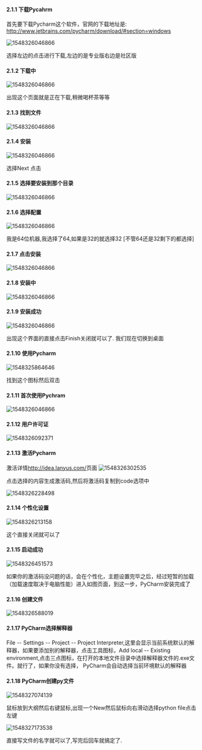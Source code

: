 #### 2.1.1 下载Pycahrm

首先要下载Pycharm这个软件，官网的下载地址是: <http://www.jetbrains.com/pycharm/download/#section=windows>

![1548326046866](assets\1548323345533.png)

选择左边的点击进行下载,左边的是专业版右边是社区版

#### 2.1.2 下载中

![1548326046866](assets\1548323468359.png)

出现这个页面就是正在下载,稍微喝杯茶等等

#### 2.1.3 找到文件

![1548326046866](assets\1548323549172.png)

#### 2.1.4 安装

![1548326046866](assets\1548323670347.png)

选择Next 点击

#### 2.1.5 选择要安装到那个目录

![1548326046866](assets\1548323759816.png)

#### 2.1.6 选择配置

![1548326046866](assets\1548323826105.png)

我是64位机器,我选择了64,如果是32的就选择32 [不管64还是32剩下的都选择]

#### 2.1.7 点击安装

![1548326046866](assets\1548323987883.png)

#### 2.1.8 安装中

![1548326046866](assets\1548324083914.png)

#### 2.1.9 安装成功

![1548326046866](assets\1548324124987.png)

出现这个界面的直接点击Finish关闭就可以了. 我们现在切换到桌面

#### 2.1.10 使用Pycharm

![1548325864646](assets\1548325864646.png)

找到这个图标然后双击

#### 2.1.11 首次使用Pychram

![1548326046866](assets\1548326046866.png)

#### 2.1.12 用户许可证

![1548326092371](assets\1548326092371.png)

#### 2.1.13 激活Pycharm

激活详情<http://idea.lanyus.com/>页面
![1548326302535](assets\1548326302535.png)

点击选择的内容生成激活码,然后将激活码复制到code选项中

![1548326228498](assets\1548326228498.png)

#### 2.1.14 个性化设置

![1548326213158](assets\1548326213158.png)

这个直接关闭就可以了

#### 2.1.15 启动成功

![1548326451573](assets\1548326451573.png)

如果你的激活码没问题的话，会在个性化，主题设置完毕之后，经过短暂的加载（加载速度取决于电脑性能）进入如图页面，到这一步，PyCharm安装完成了

#### 2.1.16 创建文件

![1548326588019](assets\1548326588019.png)

#### 2.1.17 PyCharm选择解释器

File -- Settings -- Project -- Project Interpreter,这里会显示当前系统默认的解释器，如果要添加别的解释器，点击工具图标，Add local -- Existing environment,点击三点图标，在打开的本地文件目录中选择解释器文件的.exe文件。就行了，如果你没有选择， PyCharm会自动选择当前环境默认的解释器

#### 2.1.18 PyCharm创建py文件

![1548327074139](assets\1548327074139.png)

鼠标放到大纲然后右键鼠标,出现一个New然后鼠标向右滑动选择python file点击左键

![1548327173538](assets\1548327173538.png)

直接写文件的名字就可以了,写完后回车就搞定了.


